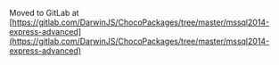 
Moved to GitLab at [https://gitlab.com/DarwinJS/ChocoPackages/tree/master/mssql2014-express-advanced](https://gitlab.com/DarwinJS/ChocoPackages/tree/master/mssql2014-express-advanced)